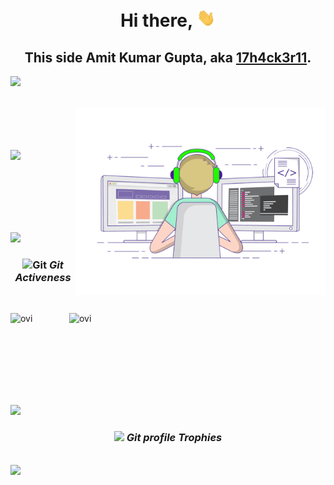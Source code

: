 <h1 align="center">Hi there, <img src="https://github.com/ABSphreak/ABSphreak/blob/master/gifs/Hi.gif" width="30px"></h1>

<h2 align="center">This side Amit Kumar Gupta, aka <a href=https://17h4ck3r11.github.io>17h4ck3r11</a>.</h2>

![](https://komarev.com/ghpvc/?username=17h4ck3r11&color=blue)

<br>

<a target="_blank" align="center">
  <img align="right" top="500" height="300" width="400" alt="GIF" src="img/Front-page.gif">
</a>
<br><br><br><br>

<img src="https://readme-typing-svg.herokuapp.com?color=%2336BCF7&center=true&vCenter=true&lines=Hi%2C+Welcome+to+my+Github+page+%F0%9F%99%8B%E2%80%8D%E2%99%82%EF%B8%8F;I+am+a+Bachelor's+Student+%F0%9F%8E%93;I+am+a+Security+Researcher+%F0%9F%90%9E;I+am+a+Competitive+Programmer+%F0%9F%91%A8%E2%80%8D%F0%9F%92%BB;I+am+an+Offensive+Enthusiast+%F0%9F%94%8E;I+am+a+Penetration+Tester+%F0%9F%A7%AA;I+am+a+CTF+Player+%F0%9F%A7%A0">
 

<br><br><br><br><br>
 
<img src="https://user-images.githubusercontent.com/73097560/115834477-dbab4500-a447-11eb-908a-139a6edaec5c.gif">

<h3 align="center">
<img src="https://media.giphy.com/media/W5eoZHPpUx9sapR0eu/giphy.gif" width="30px" alt="Git"/>&nbsp;<i><b>Git Activeness</b></i></h3>

<br>
 
<p><img align="left" src="https://github-readme-stats.vercel.app/api/top-langs?username=17h4ck3r11&show_icons=true&locale=en&layout=compact&theme=chartreuse-dark" alt="ovi" /></p>
<p>&nbsp;<img align="right" src="https://github-readme-stats.vercel.app/api?username=17h4ck3r11&show_icons=true&locale=en&theme=chartreuse-dark" alt="ovi" width="410" /></p>

<br><br><br><br><br><br>

<img src="https://user-images.githubusercontent.com/73097560/115834477-dbab4500-a447-11eb-908a-139a6edaec5c.gif">


<i><h3 align="center"><img src="https://media.giphy.com/media/QaMcXSekUWx7aogAUr/giphy.gif" width="30" />&nbsp;Git profile Trophies</h3><br></i>
<img src="https://github-profile-trophy.vercel.app/?username=17h4ck3r11&theme=juicyfresh&no-bg=true" />
